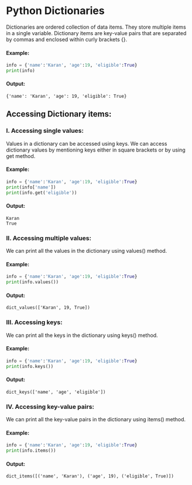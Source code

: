 # Python Dictionaries
Dictionaries are ordered collection of data items. They store multiple items in a single variable. Dictionary items are key-value pairs that are separated by commas and enclosed within curly brackets {}.

 

#### Example:
```python
info = {'name':'Karan', 'age':19, 'eligible':True}
print(info)
```
#### Output:
```
{'name': 'Karan', 'age': 19, 'eligible': True}
```
## Accessing Dictionary items:
 

### I. Accessing single values:
Values in a dictionary can be accessed using keys. We can access dictionary values by mentioning keys either in square brackets or by using get method.

#### Example:
```python
info = {'name':'Karan', 'age':19, 'eligible':True}
print(info['name'])
print(info.get('eligible'))
```
#### Output:
```
Karan
True
 ```

### II. Accessing multiple values:
We can print all the values in the dictionary using values() method.

#### Example:
```python
info = {'name':'Karan', 'age':19, 'eligible':True}
print(info.values())
```
#### Output:
```
dict_values(['Karan', 19, True])
 ```

### III. Accessing keys:
We can print all the keys in the dictionary using keys() method.

#### Example:
```python
info = {'name':'Karan', 'age':19, 'eligible':True}
print(info.keys())
```
#### Output:
```
dict_keys(['name', 'age', 'eligible'])
 ```

### IV. Accessing key-value pairs:
We can print all the key-value pairs in the dictionary using items() method.

#### Example:
```python
info = {'name':'Karan', 'age':19, 'eligible':True}
print(info.items())
```
#### Output:
```
dict_items([('name', 'Karan'), ('age', 19), ('eligible', True)])
```